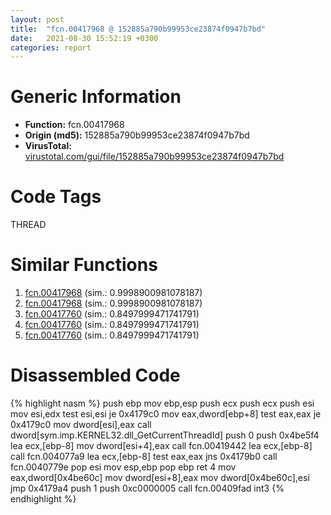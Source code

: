 ```yaml
---
layout: post
title:  "fcn.00417968 @ 152885a790b99953ce23874f0947b7bd"
date:   2021-08-30 15:52:19 +0300
categories: report
---
```


# Generic Information
- **Function:** fcn.00417968
- **Origin (md5):** 152885a790b99953ce23874f0947b7bd
- **VirusTotal:** [virustotal.com/gui/file/152885a790b99953ce23874f0947b7bd][virustotal_ref]

# Code Tags
<span class="tag" id="THREAD">THREAD</span>


# Similar Functions

1. [fcn.00417968][similar_1_ref] (sim.: 0.9998900981078187)
2. [fcn.00417968][similar_2_ref] (sim.: 0.9998900981078187)
3. [fcn.00417760][similar_3_ref] (sim.: 0.8497999471741791)
4. [fcn.00417760][similar_4_ref] (sim.: 0.8497999471741791)
5. [fcn.00417760][similar_5_ref] (sim.: 0.8497999471741791)


# Disassembled Code

{% highlight nasm %}
push ebp
mov ebp,esp
push ecx
push ecx
push esi
mov esi,edx
test esi,esi
je 0x4179c0
mov eax,dword[ebp+8]
test eax,eax
je 0x4179c0
mov dword[esi],eax
call dword[sym.imp.KERNEL32.dll_GetCurrentThreadId]
push 0
push 0x4be5f4
lea ecx,[ebp-8]
mov dword[esi+4],eax
call fcn.00419442
lea ecx,[ebp-8]
call fcn.004077a9
lea ecx,[ebp-8]
test eax,eax
jns 0x4179b0
call fcn.0040779e
pop esi
mov esp,ebp
pop ebp
ret 4
mov eax,dword[0x4be60c]
mov dword[esi+8],eax
mov dword[0x4be60c],esi
jmp 0x4179a4
push 1
push 0xc0000005
call fcn.00409fad
int3 
{% endhighlight %}


[similar_1_ref]: /report/fcn.00417968@912f1d013a0d6151bc7a7cef6da1b2a0
[similar_2_ref]: /report/fcn.00417968@fb9b7d22bc1c143ac66b0575cbdd088d
[similar_3_ref]: /report/fcn.00417760@912f1d013a0d6151bc7a7cef6da1b2a0
[similar_4_ref]: /report/fcn.00417760@152885a790b99953ce23874f0947b7bd
[similar_5_ref]: /report/fcn.00417760@fb9b7d22bc1c143ac66b0575cbdd088d
[virustotal_ref]: https://www.virustotal.com/gui/file/152885a790b99953ce23874f0947b7bd